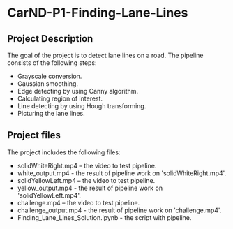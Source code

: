 # CarND-P1-Finding-Lane-Lines
## Project Description

The goal of the project is to detect lane lines on a road. The pipeline consists of the following steps:
- Grayscale conversion.
- Gaussian smoothing.
- Edge detecting by using Canny algorithm.
- Calculating region of interest.
- Line detecting by using Hough transforming.
- Picturing the lane lines.

## Project files

The project includes the following files:
- solidWhiteRight.mp4 – the video to test pipeline.
- white_output.mp4 - the result of pipeline work on 'solidWhiteRight.mp4'.
- solidYellowLeft.mp4 – the video to test pipeline.
- yellow_output.mp4 - the result of pipeline work on 'solidYellowLeft.mp4'.
- challenge.mp4 – the video to test pipeline.
- challenge_output.mp4 - the result of pipeline work on 'challenge.mp4'.
- Finding_Lane_Lines_Solution.ipynb - the script with pipeline.
